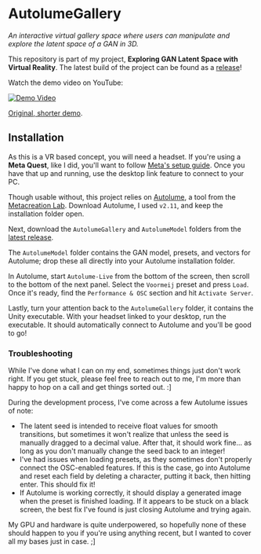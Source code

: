 # AutolumeGallery

*An interactive virtual gallery space where users can manipulate and explore the latent space of a GAN in 3D.*


This repository is part of my project, **Exploring GAN Latent Space with Virtual Reality**. The latest build of the
project can be found as a [release](https://github.com/rdezwart/AutolumeGallery/releases/latest)!

Watch the demo video on YouTube:

[![Demo Video](https://github.com/user-attachments/assets/41c73151-84c8-4e53-8c81-7f6f5fd8a286)](https://youtu.be/Brn7nG2WOXA)

[Original, shorter demo](https://youtu.be/w-MfGlRWaFY).

## Installation

As this is a VR based concept, you will need a headset. If you're using a **Meta Quest**, like I did, you'll want to
follow [Meta's setup guide](https://www.meta.com/ca/quest/setup/). Once you have that up and running, use the desktop
link feature to connect to your PC.

Though usable without, this project relies on [Autolume](https://www.metacreation.net/autolume/), a tool from
the [Metacreation Lab](https://www.metacreation.net/). Download Autolume, I used `v2.11`, and keep the installation
folder open.

Next, download the `AutolumeGallery` and `AutolumeModel` folders from
the [latest release](https://github.com/rdezwart/AutolumeGallery/releases/latest).

The `AutolumeModel` folder contains the GAN model, presets, and vectors for Autolume; drop these all directly into your
Autolume installation folder.

In Autolume, start `Autolume-Live` from the bottom of the screen, then scroll to the bottom of the next panel. Select
the `Voormeij` preset and press `Load`. Once it's ready, find the `Performance & OSC` section and hit `Activate Server`.

Lastly, turn your attention back to the `AutolumeGallery` folder, it contains the Unity executable. With your headset
linked to your desktop, run the executable. It should automatically connect to Autolume and you'll be good to go!

### Troubleshooting

While I've done what I can on my end, sometimes things just don't work right. If you get stuck, please feel free to
reach out to me, I'm more than happy to hop on a call and get things sorted out. :\]

During the development process, I've come across a few Autolume issues of note:

- The latent seed is intended to receive float values for smooth transitions, but sometimes it won't realize that unless
  the seed is manually dragged to a decimal value. After that, it should work fine... as long as you don't manually
  change the seed back to an integer!
- I've had issues when loading presets, as they sometimes don't properly connect the OSC-enabled features. If this is
  the case, go into Autolume and reset each field by deleting a character, putting it back, then hitting enter. This
  should fix it!
- If Autolume is working correctly, it should display a generated image when the preset is finished loading. If it
  appears to be stuck on a black screen, the best fix I've found is just closing Autolume and trying again.

My GPU and hardware is quite underpowered, so hopefully none of these should happen to you if you're using anything
recent, but I wanted to cover all my bases just in case. ;\]
